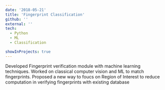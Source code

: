 ```yaml
---
date: '2018-05-21'
title: 'Fingerprint Classification'
github: ''
external: ''
tech:
  - Python
  - ML
  - Classification

showInProjects: true
---
```


Developed Fingerprint verification module with machine learning techniques. Worked on classical computer vision and ML to match fingerprints. Proposed a new way to foucs on Region of Interest to reduce computation in verifying fingerprints with existing database
